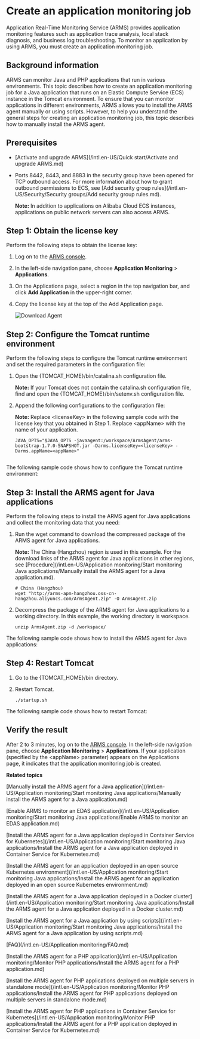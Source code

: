 # Create an application monitoring job

Application Real-Time Monitoring Service \(ARMS\) provides application monitoring features such as application trace analysis, local stack diagnosis, and business log troubleshooting. To monitor an application by using ARMS, you must create an application monitoring job.

## Background information

ARMS can monitor Java and PHP applications that run in various environments. This topic describes how to create an application monitoring job for a Java application that runs on an Elastic Compute Service \(ECS\) instance in the Tomcat environment. To ensure that you can monitor applications in different environments, ARMS allows you to install the ARMS agent manually or using scripts. However, to help you understand the general steps for creating an application monitoring job, this topic describes how to manually install the ARMS agent.

## Prerequisites

-   [Activate and upgrade ARMS](/intl.en-US/Quick start/Activate and upgrade ARMS.md)
-   Ports 8442, 8443, and 8883 in the security group have been opened for TCP outbound access. For more information about how to grant outbound permissions to ECS, see [Add security group rules](/intl.en-US/Security/Security groups/Add security group rules.md).

    **Note:** In addition to applications on Alibaba Cloud ECS instances, applications on public network servers can also access ARMS.


## Step 1: Obtain the license key

Perform the following steps to obtain the license key:

1.  Log on to the [ARMS console](https://arms-intl.console.aliyun.com/).
2.  In the left-side navigation pane, choose **Application Monitoring** \> **Applications**.
3.  On the Applications page, select a region in the top navigation bar, and click **Add Application** in the upper-right corner.
4.  Copy the license key at the top of the Add Application page.

    ![Download Agent](https://static-aliyun-doc.oss-accelerate.aliyuncs.com/assets/img/en-US/9854658061/p44353.png)


## Step 2: Configure the Tomcat runtime environment

Perform the following steps to configure the Tomcat runtime environment and set the required parameters in the configuration file:

1.  Open the \{TOMCAT\_HOME\}/bin/catalina.sh configuration file.

    **Note:** If your Tomcat does not contain the catalina.sh configuration file, find and open the \{TOMCAT\_HOME\}/bin/setenv.sh configuration file.

2.  Append the following configurations to the configuration file:

    **Note:** Replace <licenseKey\> in the following sample code with the license key that you obtained in Step 1. Replace <appName\> with the name of your application.

    ```
    JAVA_OPTS="$JAVA_OPTS -javaagent:/workspace/ArmsAgent/arms-bootstrap-1.7.0-SNAPSHOT.jar -Darms.licenseKey=<licenseKey> -Darms.appName=<appName>"
                        
    ```


The following sample code shows how to configure the Tomcat runtime environment:

## Step 3: Install the ARMS agent for Java applications

Perform the following steps to install the ARMS agent for Java applications and collect the monitoring data that you need:

1.  Run the wget command to download the compressed package of the ARMS agent for Java applications.

    **Note:** The China \(Hangzhou\) region is used in this example. For the download links of the ARMS agent for Java applications in other regions, see [Procedure](/intl.en-US/Application monitoring/Start monitoring Java applications/Manually install the ARMS agent for a Java application.md).

    ```
    # China (Hangzhou)
    wget "http://arms-apm-hangzhou.oss-cn-hangzhou.aliyuncs.com/ArmsAgent.zip" -O ArmsAgent.zip
    ```

2.  Decompress the package of the ARMS agent for Java applications to a working directory. In this example, the working directory is workspace.

    ```
    unzip ArmsAgent.zip -d /workspace/
    ```


The following sample code shows how to install the ARMS agent for Java applications:

## Step 4: Restart Tomcat

1.  Go to the \{TOMCAT\_HOME\}/bin directory.
2.  Restart Tomcat.

    ```
    ./startup.sh
    ```


The following sample code shows how to restart Tomcat:

## Verify the result

After 2 to 3 minutes, log on to the [ARMS console](https://arms-intl.console.aliyun.com/). In the left-side navigation pane, choose **Application Monitoring** \> **Applications**. If your application \(specified by the <appName\> parameter\) appears on the Applications page, it indicates that the application monitoring job is created.

**Related topics**  


[Manually install the ARMS agent for a Java application](/intl.en-US/Application monitoring/Start monitoring Java applications/Manually install the ARMS agent for a Java application.md)

[Enable ARMS to monitor an EDAS application](/intl.en-US/Application monitoring/Start monitoring Java applications/Enable ARMS to monitor an EDAS application.md)

[Install the ARMS agent for a Java application deployed in Container Service for Kubernetes](/intl.en-US/Application monitoring/Start monitoring Java applications/Install the ARMS agent for a Java application deployed in Container Service for Kubernetes.md)

[Install the ARMS agent for an application deployed in an open source Kubernetes environment](/intl.en-US/Application monitoring/Start monitoring Java applications/Install the ARMS agent for an application deployed in an open source Kubernetes environment.md)

[Install the ARMS agent for a Java application deployed in a Docker cluster](/intl.en-US/Application monitoring/Start monitoring Java applications/Install the ARMS agent for a Java application deployed in a Docker cluster.md)

[Install the ARMS agent for a Java application by using scripts](/intl.en-US/Application monitoring/Start monitoring Java applications/Install the ARMS agent for a Java application by using scripts.md)

[FAQ](/intl.en-US/Application monitoring/FAQ.md)

[Install the ARMS agent for a PHP application](/intl.en-US/Application monitoring/Monitor PHP applications/Install the ARMS agent for a PHP application.md)

[Install the ARMS agent for PHP applications deployed on multiple servers in standalone mode](/intl.en-US/Application monitoring/Monitor PHP applications/Install the ARMS agent for PHP applications deployed on multiple servers in standalone
         mode.md)

[Install the ARMS agent for PHP applications in Container Service for Kubernetes](/intl.en-US/Application monitoring/Monitor PHP applications/Install the ARMS agent for a PHP application deployed in Container Service for Kubernetes.md)

